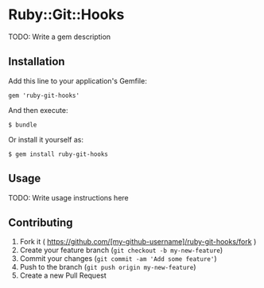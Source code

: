 # Ruby::Git::Hooks

TODO: Write a gem description

## Installation

Add this line to your application's Gemfile:

    gem 'ruby-git-hooks'

And then execute:

    $ bundle

Or install it yourself as:

    $ gem install ruby-git-hooks

## Usage

TODO: Write usage instructions here

## Contributing

1. Fork it ( https://github.com/[my-github-username]/ruby-git-hooks/fork )
2. Create your feature branch (`git checkout -b my-new-feature`)
3. Commit your changes (`git commit -am 'Add some feature'`)
4. Push to the branch (`git push origin my-new-feature`)
5. Create a new Pull Request
